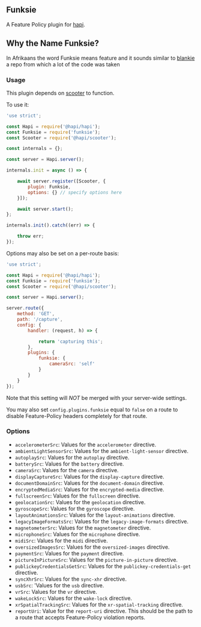 ## Funksie

A Feature Policy plugin for [hapi](https://github.com/hapijs/hapi).

## Why the Name Funksie? 

In Afrikaans the word Funksie means feature and it sounds similar to [blankie](https://github.com/nlf/blankie) a repo from which a lot of the code was taken

### Usage

This plugin depends on [scooter](https://github.com/hapijs/scooter) to function.

To use it:

```javascript
'use strict';

const Hapi = require('@hapi/hapi');
const Funksie = require('funksie');
const Scooter = require('@hapi/scooter');

const internals = {};

const server = Hapi.server();

internals.init = async () => {

    await server.register([Scooter, {
        plugin: Funksie,
        options: {} // specify options here
    }]);

    await server.start();
};

internals.init().catch((err) => {

    throw err;
});
```

Options may also be set on a per-route basis:

```javascript
'use strict';

const Hapi = require('@hapi/hapi');
const Funksie = require('funksie');
const Scooter = require('@hapi/scooter');

const server = Hapi.server();

server.route({
    method: 'GET',
    path: '/capture',
    config: {
        handler: (request, h) => {

            return 'capturing this';
        },
        plugins: {
            funksie: {
                cameraSrc: 'self'
            }
        }
    }
});
```

Note that this setting will *NOT* be merged with your server-wide settings.

You may also set `config.plugins.funksie` equal to `false` on a route to disable Feature-Policy headers completely for that route.

### Options

* `accelerometerSrc`: Values for the `accelerometer` directive.
* `ambientLightSensorSrc`: Values for the `ambient-light-sensor` directive.
* `autoplaySrc`: Values for the `autoplay` directive.
* `batterySrc`: Values for the `battery` directive.
* `cameraSrc`: Values for the `camera` directive.
* `displayCaptureSrc`: Values for the `display-capture` directive.
* `documentDomainSrc`: Values for the `document-domain` directive.
* `encryptedMediaSrc`: Values for the `encrypted-media` directive.
* `fullscreenSrc`: Values for the `fullscreen` directive.
* `geolocationSrc`: Values for the `geolocation` directive.
* `gyroscopeSrc`: Values for the `gyroscope` directive.
* `layoutAnimationsSrc`: Values for the `layout-animations` directive.
* `legacyImageFormatsSrc`: Values for the `legacy-image-formats` directive.
* `magnetometerSrc`: Values for the `magnetometer` directive.
* `microphoneSrc`: Values for the `microphone` directive.
* `midiSrc`: Values for the `midi` directive.
* `oversizedImagesSrc`: Values for the `oversized-images` directive.
* `paymentSrc`: Values for the `payment` directive.
* `pictureInPictureSrc`: Values for the `picture-in-picture` directive.
* `publickeyCredentialsGetSrc`: Values for the `publickey-credentials-get` directive.
* `syncXhrSrc`: Values for the `sync-xhr` directive.
* `usbSrc`: 'Values for the `usb` directive.
* `vrSrc`: Values for the `vr` directive.
* `wakeLockSrc`: Values for the `wake-lock` directive.
* `xrSpatialTrackingSrc`: Values for the `xr-spatial-tracking` directive.
* `reportUri`: Value for the `report-uri` directive. This should be the path to a route that accepts Feature-Policy violation reports.